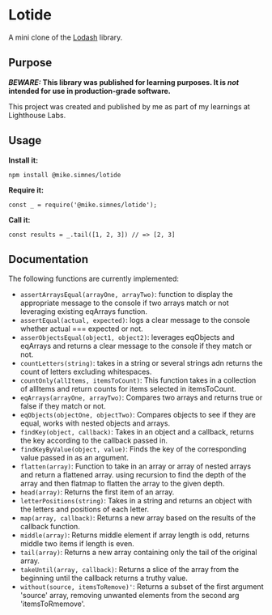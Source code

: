 # Lotide

A mini clone of the [Lodash](https://lodash.com) library.

## Purpose

**_BEWARE:_ This library was published for learning purposes. It is _not_ intended for use in production-grade software.**

This project was created and published by me as part of my learnings at Lighthouse Labs. 

## Usage

**Install it:**

`npm install @mike.simnes/lotide`

**Require it:**

`const _ = require('@mike.simnes/lotide');`

**Call it:**

`const results = _.tail([1, 2, 3]) // => [2, 3]`

## Documentation

The following functions are currently implemented:
* `assertArraysEqual(arrayOne, arrayTwo)`: function to display the appropriate message to the console if two arrays match or not leveraging existing eqArrays function.
* `assertEqual(actual, expected)`: logs a clear message to the console whether actual === expected or not.
* `asserObjectsEqual(object1, object2)`: leverages eqObjects and eqArrays and returns a clear message to the console if they match or not.
* `countLetters(string)`: takes in a string or several strings adn returns the count of letters excluding whitespaces.
* `countOnly(allItems, itemsToCount)`: This function takes in a collection of allItems and return counts for items selected in itemsToCount.
* `eqArrays(arrayOne, arrayTwo)`: Compares two arrays and returns true or false if they match or not.
* `eqObjects(objectOne, objectTwo)`: Compares objects to see if they are equal, works with nested objects and arrays.
* `findKey(object, callback)`: Takes in an object and a callback, returns the key according to the callback passed in.
* `findKeyByValue(object, value)`: Finds the key of the corresponding value passed in as an argument.
* `flatten(array)`: Function to take in an array or array of nested arrays and return a flattened array. using recursion to find the depth of the array and then flatmap to flatten the array to the given depth.  
* `head(array)`: Returns the first item of an array.
* `letterPositions(string)`: Takes in a string and returns an object with the letters and positions of each letter. 
* `map(array, callback)`: Returns a new array based on the results of the callback function.
* `middle(array)`: Returns middle element if array length is odd, returns middle two items if length is even.
* `tail(array)`: Returns a new array containing only the tail of the original array.
* `takeUntil(array, callback)`: Returns a slice of the array from the beginning until the callback returns a truthy value.
* `without(source, itemsToRemove)'`: Returns a subset of the first argument 'source' array, removing unwanted elements from the second arg 'itemsToRmemove'.